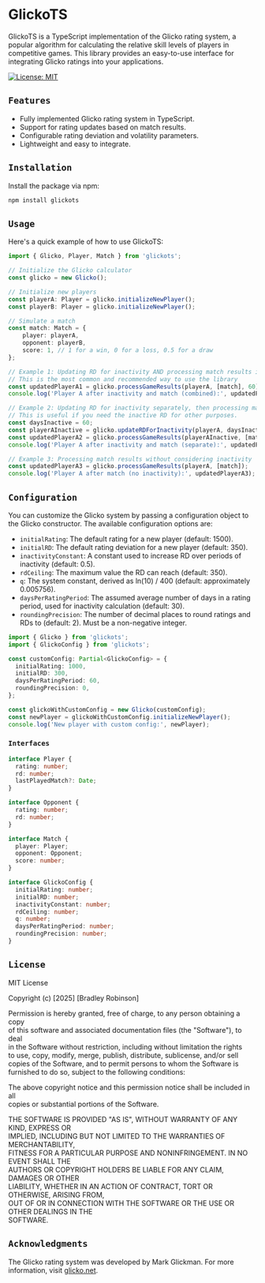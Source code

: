 # GlickoTS

GlickoTS is a TypeScript implementation of the Glicko rating system, a popular algorithm for calculating the relative skill levels of players in competitive games. This library provides an easy-to-use interface for integrating Glicko ratings into your applications.

[![License: MIT](https://img.shields.io/badge/License-MIT-yellow.svg)](https://opensource.org/licenses/MIT)

## `Features`

- Fully implemented Glicko rating system in TypeScript.
- Support for rating updates based on match results.
- Configurable rating deviation and volatility parameters.
- Lightweight and easy to integrate.

## `Installation`

Install the package via npm:

```bash
npm install glickots
```

## `Usage`

Here's a quick example of how to use GlickoTS:

```typescript
import { Glicko, Player, Match } from 'glickots';

// Initialize the Glicko calculator
const glicko = new Glicko();

// Initialize new players
const playerA: Player = glicko.initializeNewPlayer();
const playerB: Player = glicko.initializeNewPlayer();

// Simulate a match
const match: Match = {
    player: playerA,
    opponent: playerB,
    score: 1, // 1 for a win, 0 for a loss, 0.5 for a draw
};

// Example 1: Updating RD for inactivity AND processing match results in one step
// This is the most common and recommended way to use the library
const updatedPlayerA1 = glicko.processGameResults(playerA, [match], 60);
console.log('Player A after inactivity and match (combined):', updatedPlayerA1);

// Example 2: Updating RD for inactivity separately, then processing match results
// This is useful if you need the inactive RD for other purposes.
const daysInactive = 60;
const playerAInactive = glicko.updateRDForInactivity(playerA, daysInactive); // Update RD due to inactivity
const updatedPlayerA2 = glicko.processGameResults(playerAInactive, [match]); // Then process match
console.log('Player A after inactivity and match (separate):', updatedPlayerA2);

// Example 3: Processing match results without considering inactivity
const updatedPlayerA3 = glicko.processGameResults(playerA, [match]);
console.log('Player A after match (no inactivity):', updatedPlayerA3);
```

## `Configuration`

You can customize the Glicko system by passing a configuration object to the Glicko constructor. The available configuration options are:

* `initialRating`: The default rating for a new player (default: 1500).
* `initialRD`: The default rating deviation for a new player (default: 350).
* `inactivityConstant`: A constant used to increase RD over periods of inactivity (default: 0.5).
* `rdCeiling`: The maximum value the RD can reach (default: 350).
* `q`: The system constant, derived as ln(10) / 400 (default: approximately 0.005756).
* `daysPerRatingPeriod`: The assumed average number of days in a rating period, used for inactivity calculation (default: 30).
* `roundingPrecision`: The number of decimal places to round ratings and RDs to (default: 2).  Must be a non-negative integer.

```typescript
import { Glicko } from 'glickots';  
import { GlickoConfig } from 'glickots';

const customConfig: Partial<GlickoConfig> = {  
  initialRating: 1000,  
  initialRD: 300,  
  daysPerRatingPeriod: 60,
  roundingPrecision: 0,
};

const glickoWithCustomConfig = new Glicko(customConfig);  
const newPlayer = glickoWithCustomConfig.initializeNewPlayer();  
console.log('New player with custom config:', newPlayer);
```

### `Interfaces`

```typescript
interface Player {  
  rating: number;  
  rd: number;  
  lastPlayedMatch?: Date;  
}

interface Opponent {  
  rating: number;  
  rd: number;  
}

interface Match {  
  player: Player;  
  opponent: Opponent;  
  score: number;  
}

interface GlickoConfig {  
  initialRating: number;  
  initialRD: number;  
  inactivityConstant: number;  
  rdCeiling: number;  
  q: number;  
  daysPerRatingPeriod: number;
  roundingPrecision: number; 
}
```

## `License`
 
MIT License

Copyright (c) \[2025\] \[Bradley Robinson\]

Permission is hereby granted, free of charge, to any person obtaining a copy  
of this software and associated documentation files (the "Software"), to deal  
in the Software without restriction, including without limitation the rights  
to use, copy, modify, merge, publish, distribute, sublicense, and/or sell  
copies of the Software, and to permit persons to whom the Software is  
furnished to do so, subject to the following conditions:

The above copyright notice and this permission notice shall be included in all  
copies or substantial portions of the Software.

THE SOFTWARE IS PROVIDED "AS IS", WITHOUT WARRANTY OF ANY KIND, EXPRESS OR  
IMPLIED, INCLUDING BUT NOT LIMITED TO THE WARRANTIES OF MERCHANTABILITY,  
FITNESS FOR A PARTICULAR PURPOSE AND NONINFRINGEMENT. IN NO EVENT SHALL THE  
AUTHORS OR COPYRIGHT HOLDERS BE LIABLE FOR ANY CLAIM, DAMAGES OR OTHER  
LIABILITY, WHETHER IN AN ACTION OF CONTRACT, TORT OR OTHERWISE, ARISING FROM,  
OUT OF OR IN CONNECTION WITH THE SOFTWARE OR THE USE OR OTHER DEALINGS IN THE  
SOFTWARE.  

## `Acknowledgments`

The Glicko rating system was developed by Mark Glickman. For more information, visit [glicko.net](http://www.glicko.net/).